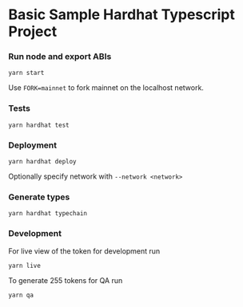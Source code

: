 # Basic Sample Hardhat Typescript Project

### Run node and export ABIs

```
yarn start
```

Use `FORK=mainnet` to fork mainnet on the localhost network.

### Tests

```
yarn hardhat test
```

### Deployment

```
yarn hardhat deploy
```

Optionally specify network with `--network <network>`

### Generate types

```
yarn hardhat typechain
```

### Development

For live view of the token for development run

```
yarn live
```

To generate 255 tokens for QA run

```
yarn qa
```
